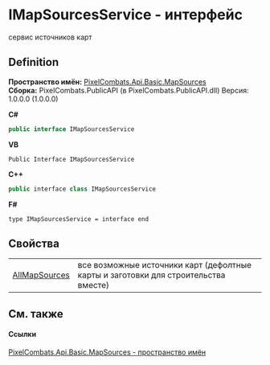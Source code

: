 # IMapSourcesService - интерфейс


сервис источников карт



## Definition
**Пространство имён:** <a href="ca209e86-4e5b-5c7e-c7f6-864f2399b768">PixelCombats.Api.Basic.MapSources</a>  
**Сборка:** PixelCombats.PublicAPI (в PixelCombats.PublicAPI.dll) Версия: 1.0.0.0 (1.0.0.0)

**C#**
``` C#
public interface IMapSourcesService
```
**VB**
``` VB
Public Interface IMapSourcesService
```
**C++**
``` C++
public interface class IMapSourcesService
```
**F#**
``` F#
type IMapSourcesService = interface end
```



## Свойства
<table>
<tr>
<td><a href="0736fc7c-f3bd-e8f6-efd6-dee68a2faf8c">AllMapSources</a></td>
<td>все возможные источники карт (дефолтные карты и заготовки для строительства вместе)</td></tr>
</table>

## См. также


#### Ссылки
<a href="ca209e86-4e5b-5c7e-c7f6-864f2399b768">PixelCombats.Api.Basic.MapSources - пространство имён</a>  
